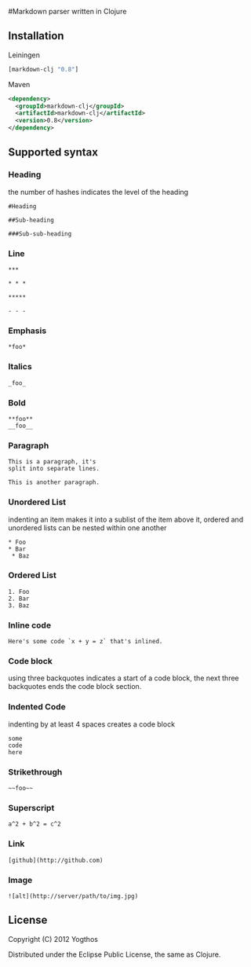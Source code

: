 #Markdown parser written in Clojure

## Installation

Leiningen

```clojure
[markdown-clj "0.8"]
```

Maven

```xml
<dependency>
  <groupId>markdown-clj</groupId>
  <artifactId>markdown-clj</artifactId>
  <version>0.8</version>
</dependency>
```


## Supported syntax

### Heading

the number of hashes indicates the level of the heading

```
#Heading

##Sub-heading 

###Sub-sub-heading 
```

### Line

```
***

* * *

*****

- - -
```

### Emphasis

```
*foo*
```

### Italics

```
_foo_
```

### Bold

```
**foo**
__foo__
```

### Paragraph

```
This is a paragraph, it's
split into separate lines.

This is another paragraph.

```

### Unordered List

indenting an item makes it into a sublist of the item above it, ordered and unordered lists can be nested within one another

```
* Foo
* Bar
 * Baz
```

### Ordered List

```
1. Foo
2. Bar
3. Baz
```

### Inline code 

```
Here's some code `x + y = z` that's inlined.
```

### Code block

using three backquotes indicates a start of a code block, the next three backquotes ends the code block section.

### Indented Code

indenting by at least 4 spaces creates a code block

    some
    code 
    here


### Strikethrough

```
~~foo~~
```

### Superscript

```
a^2 + b^2 = c^2
```

### Link
```
[github](http://github.com)
```

### Image
```
![alt](http://server/path/to/img.jpg)
```

## License

Copyright (C) 2012 Yogthos

Distributed under the Eclipse Public License, the same as Clojure.







